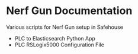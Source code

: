 # Nerf Gun Documentation
Various scripts for Nerf Gun setup in Safehouse

* PLC to Elasticsearch Python App
* PLC RSLogix5000 Configuration File 
